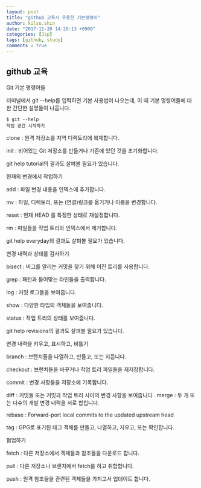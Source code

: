 ```yaml
---
layout: post
title: "github 교육시 유용한 기본명령어"
author: kilsu.shin
date: "2017-11-20 14:20:13 +0900"
categories: [Jsp]
tags: [github, study]
comments : true
---
```


## github 교육

Git 기본 명령어들

터미널에서 git --help를 입력하면 기본 사용법이 나오는데, 이 때 기본 명령어들에 대한 간단한 설명들이 나옵니다.

```
$ git --help
작업 공간 시작하기
```

clone : 원격 저장소를 지역 디렉토리에 복제합니다.

init : 비어있는 Git 저장소를 만들거나 기존에 있던 것을 초기화합니다.

git help tutorial의 결과도 살펴볼 필요가 있습니다.


현재의 변경에서 작업하기

add : 파일 변경 내용을 인덱스에 추가합니다.

mv : 파일, 디렉토리, 또는 (연결)링크를 옮기거나 이름을 변경합니다.

reset : 현재 HEAD 를 특정한 상태로 재설정합니다.

rm : 파일들을 작업 트리와 인덱스에서 제거합니다.

git help everyday의 결과도 살펴볼 필요가 있습니다.

변경 내력과 상태를 검사하기


bisect : 버그를 알리는 커밋을 찾기 위해 이진 트리를 사용합니다.

grep : 패턴과 들어맞는 라인들을 출력합니다.

log : 커밋 로그들을 보여줍니다.

show : 다양한 타입의 객체들을 보여줍니다.

status : 작업 트리의 상태를 보여줍니다.

git help revisions의 결과도 살펴볼 필요가 있습니다.


변경 내력을 키우고, 표시하고, 비틀기


branch : 브랜치들을 나열하고, 만들고, 또는 지웁니다.

checkout : 브랜치들을 바꾸거나 작업 트리 파일들을 재저장합니다.

commit : 변경 사항들을 저장소에 기록합니다.

diff : 커밋들 또는 커밋과 작업 트리 사이의 변경 사항을 보여줍니다
.
merge : 두 개 또는 다수의 개발 변경 내력을 서로 합칩니다.

rebase : Forward-port local commits to the updated upstream head

tag : GPG로 표기된 태그 객체를 만들고, 나열하고, 지우고, 또는 확인합니다.


협업하기


fetch : 다른 저장소에서 객체들과 참조들을 다운로드 합니다.

pull : 다른 저장소나 브랜치에서 fetch를 하고 취합합니다.

push : 원격 참조들을 관련된 객체들을 가지고서 업데이트 합니다.

